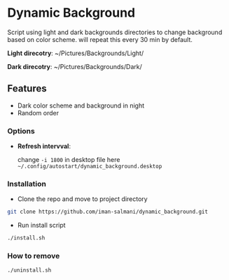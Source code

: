 # Dynamic Background

Script using light and dark backgrounds directories to change background based on color scheme. will repeat this every 30 min by default.

**Light direcotry**: ~/Pictures/Backgrounds/Light/

**Dark direcotry**: ~/Pictures/Backgrounds/Dark/

## Features

- Dark color scheme and background in night
- Random order

### Options

- **Refresh intervval**:

  change `-i 1800` in desktop file here `~/.config/autostart/dynamic_background.desktop`

### Installation

- Clone the repo and move to project directory

```sh
git clone https://github.com/iman-salmani/dynamic_background.git
```

- Run install script

```sh
./install.sh
```

### How to remove

```sh
./uninstall.sh
```
